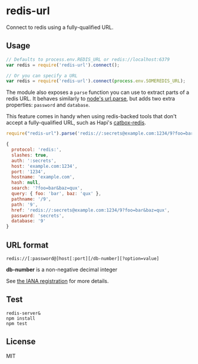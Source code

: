 # redis-url

Connect to redis using a fully-qualified URL.

## Usage

```js
// Defaults to process.env.REDIS_URL or redis://localhost:6379
var redis = require('redis-url').connect();

// Or you can specify a URL
var redis = require('redis-url').connect(process.env.SOMEREDIS_URL);
```

The module also exposes a `parse` function you can use to extract parts of a
redis URL. It behaves similarly to [node's url.parse](http://goo.gl/o8pXyf),
but adds two extra properties: `password` and `database`.

This feature comes in handy when using redis-backed tools that don't accept
a fully-qualified URL, such as Hapi's
[catbox-redis](https://github.com/hapijs/catbox-redis#readme).  

```js
require("redis-url").parse('redis://:secrets@example.com:1234/9?foo=bar&baz=qux')

{
  protocol: 'redis:',
  slashes: true,
  auth: ':secrets',
  host: 'example.com:1234',
  port: '1234',
  hostname: 'example.com',
  hash: null,
  search: '?foo=bar&baz=qux',
  query: { foo: 'bar', baz: 'qux' },
  pathname: '/9',
  path: '9',
  href: 'redis://:secrets@example.com:1234/9?foo=bar&baz=qux',
  password: 'secrets',
  database: '9'
}
```

## URL format

```
redis://[:password@]host[:port][/db-number][?option=value]
```

**db-number** is a non-negative decimal integer

See [the IANA registration](http://www.iana.org/assignments/uri-schemes/prov/redis) for more details.

## Test

```
redis-server&
npm install
npm test
```

## License

MIT
